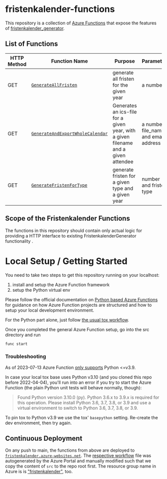 # fristenkalender-functions

This repository is a collection of [Azure Functions](https://docs.microsoft.com/en-us/azure/azure-functions/) that
expose the features of [fristenkalender_generator](https://github.com/Hochfrequenz/fristenkalender_generator).

## List of Functions

| HTTP Method | Function Name                                                          | Purpose                                                                            | Parameter                              | Response                                            | localhost example                                                                                               | online example                                                                                                                                        |
| ----------- | ---------------------------------------------------------------------- | ---------------------------------------------------------------------------------- | -------------------------------------- | --------------------------------------------------- | --------------------------------------------------------------------------------------------------------------- | ----------------------------------------------------------------------------------------------------------------------------------------------------- |
| GET         | [`GenerateAllFristen`](src/GenerateAllFristen)                         | generate all fristen for the given year                                            | a number                               | a JSON list, use `&concise=True` for compact output | test with [localhost:7071](http://localhost:7071/api/GenerateAllFristen/2023)                                   | test with [fristenkalender.azurewebsites.net](http://fristenkalender.azurewebsites.net/api/GenerateAllFristen/2023)                                   |
| GET         | [`GenerateAndExportWholeCalendar`](src/GenerateAndExportWholeCalendar) | Generates an ics-file for a given year, with a given filename and a given attendee | a number, file_name, and email address | an ics-file                                         | test with [localhost:7071](http://localhost:7071/api/GenerateAndExportWholealendar/calendar/test@test.com/2023) | test with [fristenkalender.azurewebsites.net](http://fristenkalender.azurewebsites.net/api/GenerateAndExportWholealendar/calendar/test@test.com/2023) |
| GET         | [`GenerateFristenForType`](src/GenerateFristenForType)                 | generate fristen for a given type and a given year                                 | number and fristen type                | a JSON list                                         | test with [localhost:7071](http://localhost:7071/api/GenerateFristenForType/2023/GPKE)                          | test with [fristenkalender.azurewebsites.net](http://fristenkalender.azurewebsites.net/api//GenerateFristenForType/2023/GPKE)                         |

## Scope of the Fristenkalender Functions

The functions in this repository should contain only actual logic for
providing a HTTP interface to existing FristenkalenderGenerator functionality .

# Local Setup / Getting Started

You need to take two steps to get this repository running on your localhost:

1. install and setup the Azure Function framework
2. setup the Python virtual env

Please follow the official documentation
on [Python based Azure Functions](https://docs.microsoft.com/en-us/azure/azure-functions/create-first-function-cli-python)
for guidance on how Azure Function projects are structured and how to setup your local development environment.

For the Python part alone, just
follow [the usual tox workflow](https://github.com/Hochfrequenz/python_template_repository#how-to-use-this-repository-on-your-machine).

Once you completed the general Azure Function setup, go into the src directory and run

```bash
func start
```

### Troubleshooting

As of 2023-07-13 Azure
Function [only supports](https://docs.microsoft.com/en-us/azure/azure-functions/functions-reference-python?tabs=asgi%2Cazurecli-linux%2Capplication-level#python-version)
Python <=v3.9.

In case your local tox base uses Python v3.10 (and you cloned this repo before 2022-04-04), you'll run into an error if
you try to start the Azure Function (the plain Python unit tests will behave normally, though):

> Found Python version 3.10.0 (py).
> Python 3.6.x to 3.9.x is required for this operation. Please install Python 3.6, 3.7, 3.8, or 3.9 and use a virtual
> environment to switch to Python 3.6, 3.7, 3.8, or 3.9.

To pin tox to Python v3.9 we use the tox' `basepython` setting.
Re-create the dev environment, then try again.

## Continuous Deployment

On any push to main, the functions from above are deployed
to [`fristenkalender.azure-websites.net`](https://fristenkalender.azure-websites.net).
The [respective workflow](.github/workflows/main_fristenkalender.yml) file was autogenerated by the Azure Portal and manually modified such that we copy the content of `src` to the repo root first.
The resource group name in Azure is
is ["fristenkalender"](https://portal.azure.com/#@hochfrequenz.net/resource/subscriptions/1cdc65f0-62d2-4770-be11-9ec1da950c81/resourceGroups/fristenkalender/overview),
too.
